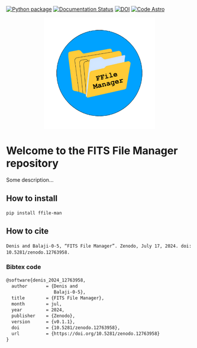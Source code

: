 [![Python package](https://github.com/DBernardes/ffile_man/actions/workflows/python-package.yml/badge.svg)](https://github.com/DBernardes/ffile_man/actions/workflows/python-package.yml)
[![Documentation Status](https://readthedocs.org/projects/ffile-man/badge/?version=latest)](https://ffile-man.readthedocs.io/en/latest/?badge=latest)
[![DOI](https://zenodo.org/badge/829568003.svg)](https://zenodo.org/doi/10.5281/zenodo.12763957)
[![Code Astro](https://img.shields.io/badge/Made%20at-Code/Astro-blueviolet.svg)](https://semaphorep.github.io/codeastro/)

<p align="center"><img src="docs/images/FFILES.png" alt="Repository icon" width="300"/></p>

# Welcome to the FITS File Manager repository

Some description...


## How to install

```
pip install ffile-man
```

## How to cite

`Denis and Balaji-0-5, “FITS File Manager”. Zenodo, July 17, 2024. doi: 10.5281/zenodo.12763958.`


### Bibtex code
```
@software{denis_2024_12763958,
  author       = {Denis and
                  Balaji-0-5},
  title        = {FITS File Manager},
  month        = jul,
  year         = 2024,
  publisher    = {Zenodo},
  version      = {v0.1.1},
  doi          = {10.5281/zenodo.12763958},
  url          = {https://doi.org/10.5281/zenodo.12763958}
}
```
